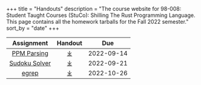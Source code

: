 +++
title = "Handouts"
description = "The course website for 98-008: Student Taught Courses (StuCo): Shilling The Rust Programming Language. This page contains all the homework tarballs for the Fall 2022 semester."
sort_by = "date"
+++

<table style="width: 100%; text-align: center;">
    <thead>
        <tr>
            <th>Assignment</th>
            <th>Handout</th>
            <th>Due</th>
        </tr>
    </thead>
    <tbody>
        <tr>
            <td><a href="ppm-writeup.pdf">PPM Parsing</a></td>
            <td><a href="ppm-handout.tgz">&#10515;</a></td>
            <td>2022-09-14</td>
        </tr>
        <tr>
            <td><a href="sudoku-writeup.pdf">Sudoku Solver</a></td>
            <td><a href="sudoku-handout.tgz">&#10515;</a></td>
            <td>2022-09-21</td>
        </tr>
        <tr>
            <td><a href="egrep-writeup.pdf">egrep</a></td>
            <td><a href="egrep-handout.tgz">&#10515;</a></td>
            <td>2022-10-26</td>
        </tr>
    </tbody>
</table>
